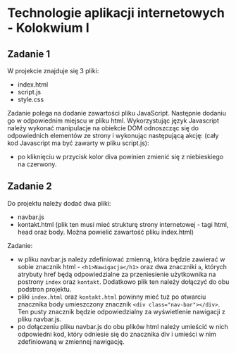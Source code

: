# Technologie aplikacji internetowych - Kolokwium I

## Zadanie 1

W projekcie znajduje się 3 pliki: 
- index.html
- script.js
- style.css

Zadanie polega na dodanie zawartości pliku JavaScript. Następnie dodaniu go w odpowiednim miejscu w pliku html.
Wykorzystując język Javascript należy wykonać manipulacje na obiekcie DOM odnoszcząc się do odpowiednich 
elementów ze strony i wykonując następującą akcję:
(cały kod Javascript ma być zawarty w pliku script.js):
- po kliknięciu w przycisk kolor diva powinien zmienić się z niebieskiego na czerwony.

## Zadanie 2

Do projektu należy dodać dwa pliki:
- navbar.js
- kontakt.html (plik ten musi mieć strukturę strony internetowej - tagi html, head oraz body. Można powielić zawartość pliku index.html)

Zadanie:
- w pliku navbar.js należy zdefiniować zmienną, która będzie zawierać w sobie znacznik html - `<h1>Nawigacja</h1>` oraz dwa znaczniki `a`, 
których atrybuty href będą odpowiedzialne za przeniesienie użytkownika na postrony `index` oraz `kontakt`. 
Dodatkowo plik ten należy dołączyć do obu podstron projektu.
- pliki `index.html` oraz `kontakt.html` powinny mieć tuż po otwarciu znacznika body umieszczony znacznik `<div class="nav-bar"></div>`. 
Ten pusty znacznik będzie odpowiedzialny za wyświetlenie nawigacji z pliku navbar.js.
- po dołączeniu pliku navbar.js do obu plików html należy umieścić w nich odpowiedni kod, który odniesie się do znacznika
 div i umieści w nim zdefiniowaną w zmiennej nawigację.
